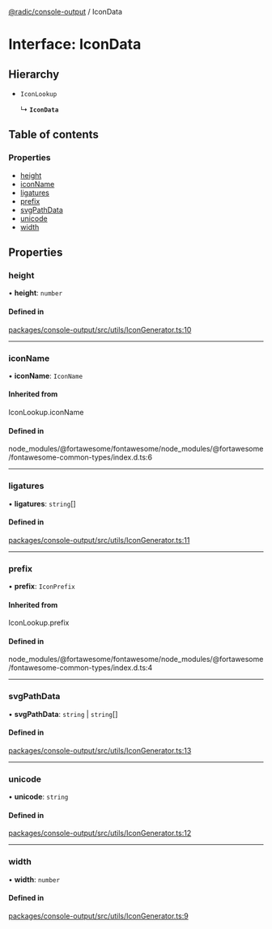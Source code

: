 [@radic/console-output](../README.md) / IconData

# Interface: IconData

## Hierarchy

- `IconLookup`

  ↳ **`IconData`**

## Table of contents

### Properties

- [height](IconData.md#height)
- [iconName](IconData.md#iconname)
- [ligatures](IconData.md#ligatures)
- [prefix](IconData.md#prefix)
- [svgPathData](IconData.md#svgpathdata)
- [unicode](IconData.md#unicode)
- [width](IconData.md#width)

## Properties

### height

• **height**: `number`

#### Defined in

[packages/console-output/src/utils/IconGenerator.ts:10](https://github.com/robinradic/npm-console/blob/10cb77f/packages/console-output/src/utils/IconGenerator.ts#L10)

___

### iconName

• **iconName**: `IconName`

#### Inherited from

IconLookup.iconName

#### Defined in

node_modules/@fortawesome/fontawesome/node_modules/@fortawesome/fontawesome-common-types/index.d.ts:6

___

### ligatures

• **ligatures**: `string`[]

#### Defined in

[packages/console-output/src/utils/IconGenerator.ts:11](https://github.com/robinradic/npm-console/blob/10cb77f/packages/console-output/src/utils/IconGenerator.ts#L11)

___

### prefix

• **prefix**: `IconPrefix`

#### Inherited from

IconLookup.prefix

#### Defined in

node_modules/@fortawesome/fontawesome/node_modules/@fortawesome/fontawesome-common-types/index.d.ts:4

___

### svgPathData

• **svgPathData**: `string` \| `string`[]

#### Defined in

[packages/console-output/src/utils/IconGenerator.ts:13](https://github.com/robinradic/npm-console/blob/10cb77f/packages/console-output/src/utils/IconGenerator.ts#L13)

___

### unicode

• **unicode**: `string`

#### Defined in

[packages/console-output/src/utils/IconGenerator.ts:12](https://github.com/robinradic/npm-console/blob/10cb77f/packages/console-output/src/utils/IconGenerator.ts#L12)

___

### width

• **width**: `number`

#### Defined in

[packages/console-output/src/utils/IconGenerator.ts:9](https://github.com/robinradic/npm-console/blob/10cb77f/packages/console-output/src/utils/IconGenerator.ts#L9)
